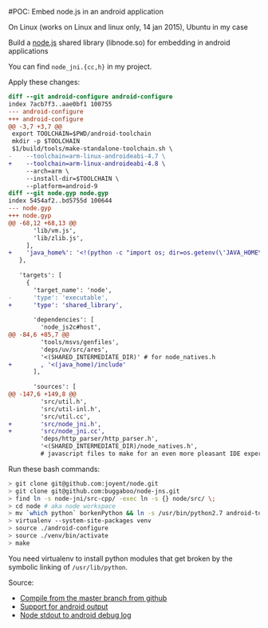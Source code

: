#POC: Embed node.js in an android application


On Linux (works on Linux and linux only, 14 jan 2015), Ubuntu in my case

Build a [node.js](http://nodejs.org/) shared library (libnode.so) for embedding in android applications

You can find `node_jni.{cc,h}` in my project.

Apply these changes:

```diff
diff --git android-configure android-configure
index 7acb7f3..aae0bf1 100755
--- android-configure
+++ android-configure
@@ -3,7 +3,7 @@
 export TOOLCHAIN=$PWD/android-toolchain
 mkdir -p $TOOLCHAIN
 $1/build/tools/make-standalone-toolchain.sh \
-    --toolchain=arm-linux-androideabi-4.7 \
+    --toolchain=arm-linux-androideabi-4.8 \
     --arch=arm \
     --install-dir=$TOOLCHAIN \
     --platform=android-9
diff --git node.gyp node.gyp
index 5454af2..bd5755d 100644
--- node.gyp
+++ node.gyp
@@ -68,12 +68,13 @@
       'lib/vm.js',
       'lib/zlib.js',
     ],
+    'java_home%': '<!(python -c "import os; dir=os.getenv(\'JAVA_HOME\', \'/usr/lib/jvm/java-7-openjdk-amd64\'); assert os.path.exists(os.path.join(dir, \'include/jni.h\')), \'Point \\$JAVA_HOME or the java_home gyp variable to a directory containing include/jni.h!\'; print dir")',
   },
 
   'targets': [
     {
       'target_name': 'node',
-      'type': 'executable',
+      'type': 'shared_library',
 
       'dependencies': [
         'node_js2c#host',
@@ -84,6 +85,7 @@
         'tools/msvs/genfiles',
         'deps/uv/src/ares',
         '<(SHARED_INTERMEDIATE_DIR)' # for node_natives.h
+        , '<(java_home)/include'
       ],
 
       'sources': [
@@ -147,6 +149,8 @@
         'src/util.h',
         'src/util-inl.h',
         'src/util.cc',
+        'src/node_jni.h',
+        'src/node_jni.cc',
         'deps/http_parser/http_parser.h',
         '<(SHARED_INTERMEDIATE_DIR)/node_natives.h',
         # javascript files to make for an even more pleasant IDE experience
```

Run these bash commands:

```bash
> git clone git@github.com:joyent/node.git
> git clone git@github.com:buggaboo/node-jns.git
> find ln -s node-jni/src-cpp/ -exec ln -s {} node/src/ \;
> cd node # aka node workspace
> mv `which python` borkenPython && ln -s /usr/bin/python2.7 android-toolchain/bin/python
> virtualenv --system-site-packages venv
> source ./android-configure
> source ./venv/bin/activate
> make
```

You need virtualenv to install python modules that get broken by the symbolic linking
of `/usr/lib/python`.

Source:
* [Compile from the master branch from github](http://www.goland.org/nodejsonandroid/)
* [Support for android output](http://hanyugeekingstyle.blogspot.nl/2013/01/nodejs-for-android-with-consolelog.html)
* [Node stdout to android debug log](https://github.com/paddybyers/android-debuglog)
